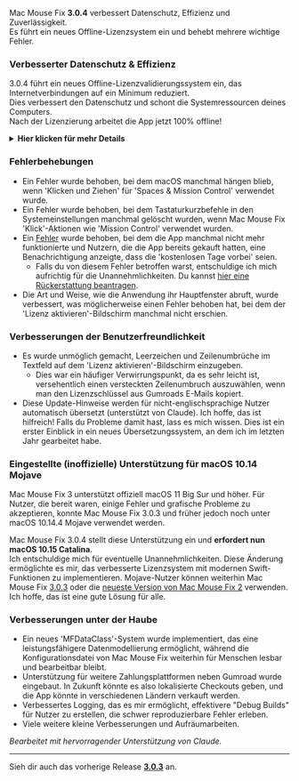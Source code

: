 Mac Mouse Fix **3.0.4** verbessert Datenschutz, Effizienz und Zuverlässigkeit.\
Es führt ein neues Offline-Lizenzsystem ein und behebt mehrere wichtige Fehler.

### Verbesserter Datenschutz & Effizienz

3.0.4 führt ein neues Offline-Lizenzvalidierungssystem ein, das Internetverbindungen auf ein Minimum reduziert.\
Dies verbessert den Datenschutz und schont die Systemressourcen deines Computers.\
Nach der Lizenzierung arbeitet die App jetzt 100% offline!

<details>
<summary><b>Hier klicken für mehr Details</b></summary>
Frühere Versionen überprüften Lizenzen bei jedem Start online, wodurch Verbindungsprotokolle möglicherweise auf Servern von Drittanbietern (GitHub und Gumroad) gespeichert werden konnten. Das neue System eliminiert unnötige Verbindungen – nach der ersten Lizenzaktivierung verbindet es sich nur noch mit dem Internet, wenn lokale Lizenzdaten beschädigt sind.
<br><br>
Auch wenn ich persönlich nie Nutzerverhalten aufgezeichnet habe, ermöglichte das vorherige System theoretisch Drittanbieter-Servern, IP-Adressen und Verbindungszeiten zu protokollieren. Gumroad konnte auch deinen Lizenzschlüssel protokollieren und ihn möglicherweise mit persönlichen Informationen verknüpfen, die sie beim Kauf von Mac Mouse Fix über dich gespeichert haben.
<br><br>
Diese subtilen Datenschutzprobleme hatte ich beim Aufbau des ursprünglichen Lizenzsystems nicht bedacht, aber jetzt ist Mac Mouse Fix so privat und internetfrei wie möglich!
<br><br>
Siehe auch <a href=https://gumroad.com/privacy>Gumroads Datenschutzerklärung</a> und meinen <a href=https://github.com/noah-nuebling/mac-mouse-fix/issues/976#issuecomment-2140955801>GitHub-Kommentar</a>.

</details>

### Fehlerbehebungen

- Ein Fehler wurde behoben, bei dem macOS manchmal hängen blieb, wenn 'Klicken und Ziehen' für 'Spaces & Mission Control' verwendet wurde.
- Ein Fehler wurde behoben, bei dem Tastaturkurzbefehle in den Systemeinstellungen manchmal gelöscht wurden, wenn Mac Mouse Fix 'Klick'-Aktionen wie 'Mission Control' verwendet wurden.
- Ein [Fehler](https://github.com/noah-nuebling/mac-mouse-fix/issues?q=state%3Aopen%20label%3A%22%27Free%20days%20are%20over%27%20bug%22) wurde behoben, bei dem die App manchmal nicht mehr funktionierte und Nutzern, die die App bereits gekauft hatten, eine Benachrichtigung anzeigte, dass die 'kostenlosen Tage vorbei' seien.
    - Falls du von diesem Fehler betroffen warst, entschuldige ich mich aufrichtig für die Unannehmlichkeiten. Du kannst [hier eine Rückerstattung beantragen](https://redirect.macmousefix.com/?message=&target=mmf-apply-for-refund).
- Die Art und Weise, wie die Anwendung ihr Hauptfenster abruft, wurde verbessert, was möglicherweise einen Fehler behoben hat, bei dem der 'Lizenz aktivieren'-Bildschirm manchmal nicht erschien.

### Verbesserungen der Benutzerfreundlichkeit

- Es wurde unmöglich gemacht, Leerzeichen und Zeilenumbrüche im Textfeld auf dem 'Lizenz aktivieren'-Bildschirm einzugeben.
    - Dies war ein häufiger Verwirrungspunkt, da es sehr leicht ist, versehentlich einen versteckten Zeilenumbruch auszuwählen, wenn man den Lizenzschlüssel aus Gumroads E-Mails kopiert.
- Diese Update-Hinweise werden für nicht-englischsprachige Nutzer automatisch übersetzt (unterstützt von Claude). Ich hoffe, das ist hilfreich! Falls du Probleme damit hast, lass es mich wissen. Dies ist ein erster Einblick in ein neues Übersetzungssystem, an dem ich im letzten Jahr gearbeitet habe.

### Eingestellte (inoffizielle) Unterstützung für macOS 10.14 Mojave

Mac Mouse Fix 3 unterstützt offiziell macOS 11 Big Sur und höher. Für Nutzer, die bereit waren, einige Fehler und grafische Probleme zu akzeptieren, konnte Mac Mouse Fix 3.0.3 und früher jedoch noch unter macOS 10.14.4 Mojave verwendet werden.

Mac Mouse Fix 3.0.4 stellt diese Unterstützung ein und **erfordert nun macOS 10.15 Catalina**.\
Ich entschuldige mich für eventuelle Unannehmlichkeiten. Diese Änderung ermöglichte es mir, das verbesserte Lizenzsystem mit modernen Swift-Funktionen zu implementieren. Mojave-Nutzer können weiterhin Mac Mouse Fix [3.0.3](https://github.com/noah-nuebling/mac-mouse-fix/releases/tag/3.0.3) oder die [neueste Version von Mac Mouse Fix 2](https://redirect.macmousefix.com/?target=mmf2-latest) verwenden. Ich hoffe, das ist eine gute Lösung für alle.

### Verbesserungen unter der Haube

- Ein neues 'MFDataClass'-System wurde implementiert, das eine leistungsfähigere Datenmodellierung ermöglicht, während die Konfigurationsdatei von Mac Mouse Fix weiterhin für Menschen lesbar und bearbeitbar bleibt.
- Unterstützung für weitere Zahlungsplattformen neben Gumroad wurde eingebaut. In Zukunft könnte es also lokalisierte Checkouts geben, und die App könnte in verschiedenen Ländern verkauft werden.
- Verbessertes Logging, das es mir ermöglicht, effektivere "Debug Builds" für Nutzer zu erstellen, die schwer reproduzierbare Fehler erleben.
- Viele weitere kleine Verbesserungen und Aufräumarbeiten.

*Bearbeitet mit hervorragender Unterstützung von Claude.*

---

Sieh dir auch das vorherige Release [**3.0.3**](https://github.com/noah-nuebling/mac-mouse-fix/releases/tag/3.0.3) an.
